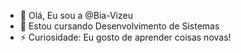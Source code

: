 - 👋 Olá, Eu sou a @Bia-Vizeu
- 🌱 Estou cursando Desenvolvimento de Sistemas
- ⚡ Curiosidade: Eu gosto de aprender coisas novas!
